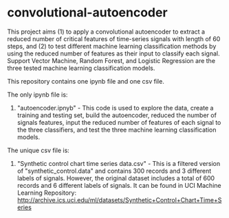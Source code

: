 # convolutional-autoencoder
This project aims (1) to apply a convolutional autoencoder to extract a reduced number of critical features of time-series signals with length of 60 steps, and (2) to test different machine learning classification methods by using the reduced number of features as their input to classify each signal. Support Vector Machine, Random Forest, and Logistic Regression are the three tested machine learning classification models.

This repository contains one ipynb file and one csv file.

The only ipynb file is:
1. "autoencoder.ipnyb" - This code is used to explore the data, create a training and testing set, build the autoencoder, reduced the number of signals features, input the reduced number of features of each signal to the three classifiers, and test the three machine learning classification models.

The unique csv file is:
1. "Synthetic control chart time series data.csv" - This is a filtered version of "synthetic_control.data" and contains 300 records and 3 different labels of signals. However, the original dataset includes a total of 600 records and 6 different labels of signals. It can be found in UCI Machine Learning Repository: http://archive.ics.uci.edu/ml/datasets/Synthetic+Control+Chart+Time+Series

